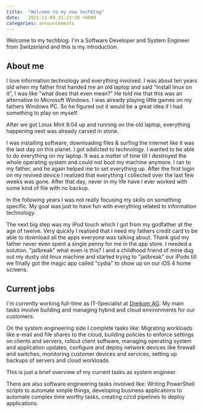 ```yaml
---
title:  "Welcome to my new techblog"
date:   2021-11-09 21:23:38 +0000
categories: announcements
---
```


Welcome to my techblog. I'm a Software Developer and System Engineer from Switzerland and this is my introduction.

## About me

I love information technology and everything involved. I was about ten years old when my father first handed
me an old laptop and said "Install linux on it", I was like "what does that even mean?"
He told me that this was an alternative to Microsoft Windows. I was already playing little games on my fathers 
Windows PC. So he figured out it would be a great idea if I had something to play on myself.

After we got Linux Mint 9.04 up and running on the old laptop, everything happening
next was already carved in stone.

I was installing software, downloading files & surfing the internet like it was the last day on this
planet. I got addicted to technology. I wanted to be able to do everything on my laptop. It was
a matter of time till I destroyed the whole operating system and could not boot my machine anymore.
I ran to my father, and he again helped me to set everything up. After the first login on my revived
device I realized that everything I collected over the last few weeks was gone. After that day, never in my
life have I ever worked with some kind of file with no backup.

In the following years I was not really focusing my skills on something specific. My goal was just
to have fun with everything related to information technology.

The next big step was my iPod touch which I got from my godfather at the age of twelve. Very quickly I
realised that I need my fathers credit card to be able to download all the apps everyone was talking about.
Thank god my father never even spent a single penny for me in the app store. I needed a solution.
"jailbreak" what even is this? I and a childhood friend of mine dug out my dusty old linux machine
and started trying to "jailbreak" our iPods till we finally got the magic app called "cydia" to show up
on our iOS 4 home screens.

## Current jobs

I'm currently working full-time as IT-Specialist at [Dreikom AG](https://dreikom.ch).
My main tasks involve building and managing hybrid and cloud environments for our customers.

On the system engineering side I complete tasks like:
Migrating workloads like e-mail and file shares to the cloud, building policies to enforce settings on clients
and servers, rollout client software, managing operating system and application updates, configure and deploy network 
devices like firewall and switches, monitoring customer devices and services, setting up backups of servers and
cloud workloads.

This is just a brief overview of my current tasks as system engineer.

There are also software engineering tasks involved like: Writing PowerShell scripts to automate simple things,
developing business applications to automate complex time worthy tasks, creating ci/cd pipelines to deploy 
applications.